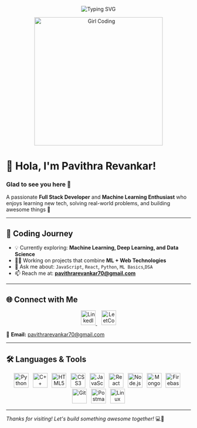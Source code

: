 <!-- Animated Header -->
<p align="center" style="padding: 0 20px;">
  <img src="https://readme-typing-svg.herokuapp.com?font=Fira+Code&weight=500&size=28&pause=1000&center=true&width=700&lines=Hello+%F0%9F%91%8B%2C+I'm+Pavithra+Revankar!;Full+Stack+Developer+%7C+ML+Enthusiast;Always+Learning+%F0%9F%93%9A;Building+cool+projects+everyday+%F0%9F%92%BB" alt="Typing SVG" />
</p>

<!-- Girl Using Laptop Image -->
<p align="center">
  <img src="https://github.com/user-attachments/assets/34f87e98-3051-4b6c-8288-35011dbd0342" width="350" alt="Girl Coding">
</p>
 
# 👋 Hola, I'm Pavithra Revankar!  
### Glad to see you here 👀  
A passionate **Full Stack Developer** and **Machine Learning Enthusiast** who enjoys learning new tech, solving real-world problems, and building awesome things 🚀

---

## 🧠 Coding Journey

- 💡 Currently exploring: **Machine Learning, Deep Learning, and Data Science**
- 👩‍💻 Working on projects that combine **ML + Web Technologies**
- 💬 Ask me about: `JavaScript`, `React`, `Python`, `ML Basics`,`DSA`
- 📫 Reach me at: **pavithrarevankar70@gmail.com**

---

## 🌐 Connect with Me
<p align="center">
  <a href="https://www.linkedin.com/in/pavithra-revankar-3b569b2b9" target="_blank">
    <img src="https://img.icons8.com/color/48/000000/linkedin.png" width="40" alt="LinkedIn"/>
  </a>
  &nbsp;&nbsp;
  <a href="https://leetcode.com/u/pavithra_revankar" target="_blank">
    <img src="https://upload.wikimedia.org/wikipedia/commons/1/19/LeetCode_logo_black.png" width="40" alt="LeetCode"/>
  </a>
</p>

📧 **Email:** pavithrarevankar70@gmail.com

---

## 🛠️ Languages & Tools

<p align="center">
  <img src="https://cdn.jsdelivr.net/gh/devicons/devicon/icons/python/python-original.svg" alt="Python" width="40" height="40" />&nbsp;&nbsp;
  <img src="https://cdn.jsdelivr.net/gh/devicons/devicon/icons/cplusplus/cplusplus-original.svg" alt="C++" width="40" height="40" />&nbsp;&nbsp;
  <img src="https://cdn.jsdelivr.net/gh/devicons/devicon/icons/html5/html5-original.svg" alt="HTML5" width="40" height="40" />&nbsp;&nbsp;
  <img src="https://cdn.jsdelivr.net/gh/devicons/devicon/icons/css3/css3-original.svg" alt="CSS3" width="40" height="40" />&nbsp;&nbsp;
  <img src="https://cdn.jsdelivr.net/gh/devicons/devicon/icons/javascript/javascript-original.svg" alt="JavaScript" width="40" height="40" />&nbsp;&nbsp;
  <img src="https://cdn.jsdelivr.net/gh/devicons/devicon/icons/react/react-original.svg" alt="React" width="40" height="40" />&nbsp;&nbsp;
  <img src="https://cdn.jsdelivr.net/gh/devicons/devicon/icons/nodejs/nodejs-original.svg" alt="Node.js" width="40" height="40" />&nbsp;&nbsp;
  <img src="https://cdn.jsdelivr.net/gh/devicons/devicon/icons/mongodb/mongodb-original.svg" alt="MongoDB" width="40" height="40" />&nbsp;&nbsp;
  <img src="https://cdn.jsdelivr.net/gh/devicons/devicon/icons/firebase/firebase-plain.svg" alt="Firebase" width="40" height="40" />&nbsp;&nbsp;
  <img src="https://cdn.jsdelivr.net/gh/devicons/devicon/icons/git/git-original.svg" alt="Git" width="40" height="40" />&nbsp;&nbsp;
  <img src="https://cdn.jsdelivr.net/gh/devicons/devicon/icons/postman/postman-original.svg" alt="Postman" width="40" height="40" />&nbsp;&nbsp;
  <img src="https://cdn.jsdelivr.net/gh/devicons/devicon/icons/linux/linux-original.svg" alt="Linux" width="40" height="40" />
</p>

---

_Thanks for visiting! Let's build something awesome together!_ 💻🚀
